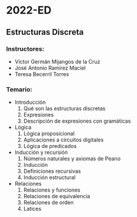 # 2022-ED
## Estructuras Discreta
### Instructores:
* Víctor Germán Mijangos de la Cruz
* José Antonio Ramírez Maciel
* Teresa Becerril Torres

### Temario:
- Introducción
    1. Qué son las estructuras discretas
    2. Expresiones
    3. Descripción de expresiones con gramáticas
- Lógica
    1. Lógica proposicional
    2. Aplicaciones a circuitos digitales
    3. Lógica de predicados
- Inducción y recursión
    1. Números naturales y axiomas de Peano
    2. Inducción
    3. Definiciones recursivas
    4. Inducción estructural
- Relaciones
    1. Relaciones y funciones
    2. Relaciones de equivalencia
    3. Relaciones de orden
    4. Latices

